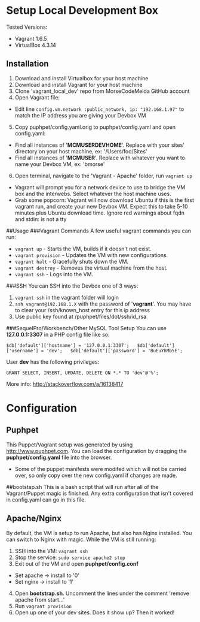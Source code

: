 # Setup Local Development Box
Tested Versions:
* Vagrant 1.6.5
* VirtualBox 4.3.14

## Installation 
1. Download and install Virtualbox for your host machine
2. Download and install Vagrant for your host machine
3. Clone 'vagrant_local_dev' repo from MorseCodeMeida GitHub account
4. Open Vagrant file:
* Edit line `config.vm.network :public_network, ip: "192.168.1.97"` to match the IP address you are giving your Devbox VM
5. Copy puphpet/config.yaml.orig to puphpet/config.yaml and open config.yaml:
* Find all instances of '**MCMUSERDEVHOME**'. Replace with your sites' directory on your host machine, ex: '/Users/foo/Sites'
* Find all instances of '**MCMUSER**'. Replace with whatever you want to name your Devbox VM, ex: 'bmorse'
6. Open terminal, navigate to the 'Vagrant - Apache' folder, run `vagrant up`
* Vagrant will prompt you for a network device to use to bridge the VM box and the interwebs.  Select whatever the host machine uses.
* Grab some popcorn: Vagrant will now download Ubuntu if this is the first vagrant run, and create your new Devbox VM.  Expect this to take 5-10 minutes plus Ubuntu download time.  Ignore red warnings about fqdn and stdin: is not a tty

##Usage
###Vagrant Commands
A few useful vagrant commands you can run:

* `vagrant up` - Starts the VM, builds if it doesn't not exist.
* `vagrant provision` - Updates the VM with new configurations.  
* `vagrant halt` - Gracefully shuts down the VM.
* `vagrant destroy` - Removes the virtual machine from the host.  
* `vagrant ssh` - Logs into the VM.

###SSH
You can SSH into the Devbox one of 3 ways:

1. `vagrant ssh` in the vagrant folder will login  
2. `ssh vagrant@192.168.1.X` with the password of '**vagrant**'.  You may have to clear your /ssh/known_host entry for this ip address  
3. Use public key found at /puphpet/files/dot/ssh/id_rsa

###SequelPro/Workbench/Other MySQL Tool Setup
You can use **127.0.0.1:3307** in a PHP config file like so:

`$db['default']['hostname'] = '127.0.0.1:3307';  
$db['default']['username'] = 'dev';  
$db['default']['password'] = 'BuEuYhMb5E';`

User **dev** has the following privileges:

`GRANT SELECT, INSERT, UPDATE, DELETE ON *.* TO 'dev'@'%';`

More info: http://stackoverflow.com/a/16138417

# Configuration
## Puphpet
This Puppet/Vagrant setup was generated by using http://www.puphpet.com. You can load the configuration by dragging the **puphpet/config.yaml** file into the browser.

* Some of the puppet manifests were modifed which will not be carried over, so only copy over the new config.yaml if changes are made.

##bootstap.sh
This is a bash script that will run after all of the Vagrant/Puppet magic is finished.  Any extra configuration that isn't covered in config.yaml can go in this file.

## Apache/Nginx
By default, the VM is setup to run Apache, but also has Nginx installed.  You can switch to Nginx with magic.  While the VM is still running:

1. SSH into the VM: `vagrant ssh`
2. Stop the service: `sudo service apache2 stop`
3. Exit out of the VM and open **puphpet/config.conf**
* Set apache -> install to '0'
* Set nginx -> install to '1'
4. Open **bootstrap.sh**. Uncomment the lines under the comment 'remove apache from start...' 
5. Run `vagrant provision`
6. Open up one of your dev sites.  Does it show up?  Then it worked!		